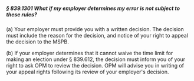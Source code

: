 ##### § 839.1301 What if my employer determines my error is not subject to these rules? #####

(a) Your employer must provide you with a written decision. The decision must include the reason for the decision, and notice of your right to appeal the decision to the MSPB.

(b) If your employer determines that it cannot waive the time limit for making an election under § 839.612, the decision must inform you of your right to ask OPM to review the decision. OPM will advise you in writing of your appeal rights following its review of your employer's decision.